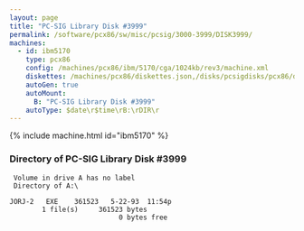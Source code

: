 ```yaml
---
layout: page
title: "PC-SIG Library Disk #3999"
permalink: /software/pcx86/sw/misc/pcsig/3000-3999/DISK3999/
machines:
  - id: ibm5170
    type: pcx86
    config: /machines/pcx86/ibm/5170/cga/1024kb/rev3/machine.xml
    diskettes: /machines/pcx86/diskettes.json,/disks/pcsigdisks/pcx86/diskettes.json
    autoGen: true
    autoMount:
      B: "PC-SIG Library Disk #3999"
    autoType: $date\r$time\rB:\rDIR\r
---
```


{% include machine.html id="ibm5170" %}

### Directory of PC-SIG Library Disk #3999

     Volume in drive A has no label
     Directory of A:\

    JORJ-2   EXE    361523   5-22-93  11:54p
            1 file(s)     361523 bytes
                               0 bytes free

